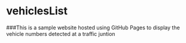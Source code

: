 # vehiclesList
###This is a sample website hosted using GitHub Pages to display the vehicle numbers detected at a traffic juntion
